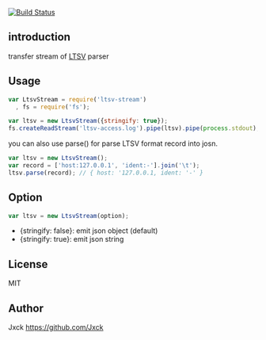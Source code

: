 [![Build Status](https://travis-ci.org/Jxck/ltsv-stream.png?branch=master)](https://travis-ci.org/Jxck/ltsv-stream)

## introduction

transfer stream of [LTSV](http://ltsv.org/) parser


## Usage

```js
var LtsvStream = require('ltsv-stream')
  , fs = require('fs');

var ltsv = new LtsvStream({stringify: true});
fs.createReadStream('ltsv-access.log').pipe(ltsv).pipe(process.stdout);
```

you can also use parse() for parse LTSV format record into josn.

```js
var ltsv = new LtsvStream();
var record = ['host:127.0.0.1', 'ident:-'].join('\t');
ltsv.parse(record); // { host: '127.0.0.1, ident: '-' }
```


## Option

```js
var ltsv = new LtsvStream(option);
```

- {stringify: false}: emit json object (default)
- {stringify: true}: emit json string


## License

MIT


## Author

Jxck <https://github.com/Jxck>
